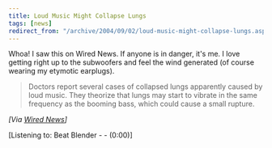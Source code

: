 ```yaml
---
title: Loud Music Might Collapse Lungs
tags: [news]
redirect_from: "/archive/2004/09/02/loud-music-might-collapse-lungs.aspx/"
---
```


Whoa! I saw this on Wired News. If anyone is in danger, it's me. I love
getting right up to the subwoofers and feel the wind generated (of
course wearing my etymotic earplugs).

> Doctors report several cases of collapsed lungs apparently caused by
> loud music. They theorize that lungs may start to vibrate in the same
> frequency as the booming bass, which could cause a small rupture.

*[Via [Wired
News](http://www.wired.com/news/medtech/0,1286,64829,00.html)]*

[Listening to: Beat Blender - - (0:00)]

